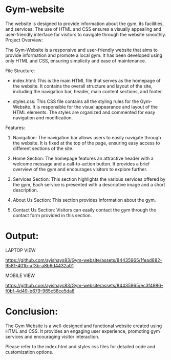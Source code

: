 # Gym-website
The website is designed to provide information about the gym, its facilities, and services. The use of HTML and CSS ensures a visually appealing and user-friendly interface for visitors to navigate through the website smoothly.
Project Overview:

The Gym-Website is a responsive and user-friendly website that aims to provide information and promote a local gym. It has been developed using only HTML and CSS, ensuring simplicity and ease of maintenance.

File Structure:

- index.html: This is the main HTML file that serves as the homepage of the website. It contains the overall structure and layout of the site, including the navigation bar, header, main content sections, and footer.

- styles.css: This CSS file contains all the styling rules for the Gym-Website. It is responsible for the visual appearance and layout of the HTML elements. The styles are organized and commented for easy navigation and modification.

Features:

1. Navigation: The navigation bar allows users to easily navigate through the website. It is fixed at the top of the page, ensuring easy access to different sections of the site.

2. Home Section: The homepage features an attractive header with a welcome message and a call-to-action button. It provides a brief overview of the gym and encourages visitors to explore further.

3. Services Section: This section highlights the various services offered by the gym, Each service is presented with a descriptive image and a short description.

4. About Us Section: This section provides information about the gym. 

5. Contact Us Section: Visitors can easily contact the gym through the contact form provided in this section.

# Output:
LAPTOP VIEW

https://github.com/ayishays83/Gym-website/assets/84435965/1fead882-9581-401b-af3b-a8b6d4432a01

MOBILE VIEW



https://github.com/ayishays83/Gym-website/assets/84435965/ec3f4986-f0bf-4d49-b679-965c58ce5da8


# Conclusion:

The Gym Website is a well-designed and functional website created using HTML and CSS. It provides an engaging user experience, promoting gym services and encouraging visitor interaction. 

Please refer to the index.html and styles.css files for detailed code and customization options.

